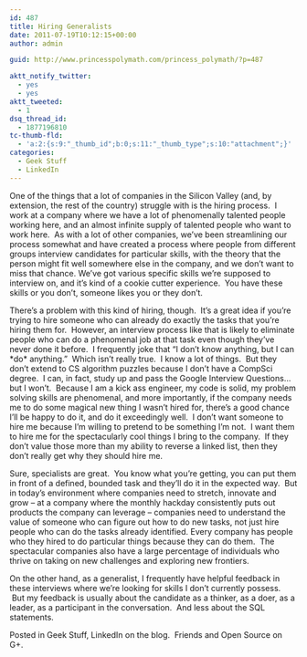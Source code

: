 ```yaml
---
id: 487
title: Hiring Generalists
date: 2011-07-19T10:12:15+00:00
author: admin

guid: http://www.princesspolymath.com/princess_polymath/?p=487

aktt_notify_twitter:
  - yes
  - yes
aktt_tweeted:
  - 1
dsq_thread_id:
  - 1877196810
tc-thumb-fld:
  - 'a:2:{s:9:"_thumb_id";b:0;s:11:"_thumb_type";s:10:"attachment";}'
categories:
  - Geek Stuff
  - LinkedIn
---
```

One of the things that a lot of companies in the Silicon Valley (and, by extension, the rest of the country) struggle with is the hiring process.  I work at a company where we have a lot of phenomenally talented people working here, and an almost infinite supply of talented people who want to work here.  As with a lot of other companies, we&#8217;ve been streamlining our process somewhat and have created a process where people from different groups interview candidates for particular skills, with the theory that the person might fit well somewhere else in the company, and we don&#8217;t want to miss that chance. We&#8217;ve got various specific skills we&#8217;re supposed to interview on, and it&#8217;s kind of a cookie cutter experience.  You have these skills or you don&#8217;t, someone likes you or they don&#8217;t.

There&#8217;s a problem with this kind of hiring, though.  It&#8217;s a great idea if you&#8217;re trying to hire someone who can already do exactly the tasks that you&#8217;re hiring them for.  However, an interview process like that is likely to eliminate people who can do a phenomenal job at that task even though they&#8217;ve never done it before.  I frequently joke that &#8220;I don&#8217;t know anything, but I can \*do\* anything.&#8221;  Which isn&#8217;t really true.  I know a lot of things.  But they don&#8217;t extend to CS algorithm puzzles because I don&#8217;t have a CompSci degree.  I can, in fact, study up and pass the Google Interview Questions&#8230; but I won&#8217;t.  Because I am a kick ass engineer, my code is solid, my problem solving skills are phenomenal, and more importantly, if the company needs me to do some magical new thing I wasn&#8217;t hired for, there&#8217;s a good chance I&#8217;ll be happy to do it, and do it exceedingly well.  I don&#8217;t want someone to hire me because I&#8217;m willing to pretend to be something I&#8217;m not.  I want them to hire me for the spectacularly cool things I bring to the company.  If they don&#8217;t value those more than my ability to reverse a linked list, then they don&#8217;t really get why they should hire me.

Sure, specialists are great.  You know what you&#8217;re getting, you can put them in front of a defined, bounded task and they&#8217;ll do it in the expected way.  But in today&#8217;s environment where companies need to stretch, innovate and grow &#8211; at a company where the monthly hackday consistently puts out products the company can leverage &#8211; companies need to understand the value of someone who can figure out how to do new tasks, not just hire people who can do the tasks already identified. Every company has people who they hired to do particular things because they can do them.  The spectacular companies also have a large percentage of individuals who thrive on taking on new challenges and exploring new frontiers.

On the other hand, as a generalist, I frequently have helpful feedback in these interviews where we&#8217;re looking for skills I don&#8217;t currently possess.  But my feedback is usually about the candidate as a thinker, as a doer, as a leader, as a participant in the conversation.  And less about the SQL statements.

Posted in Geek Stuff, LinkedIn on the blog.  Friends and Open Source on G+.